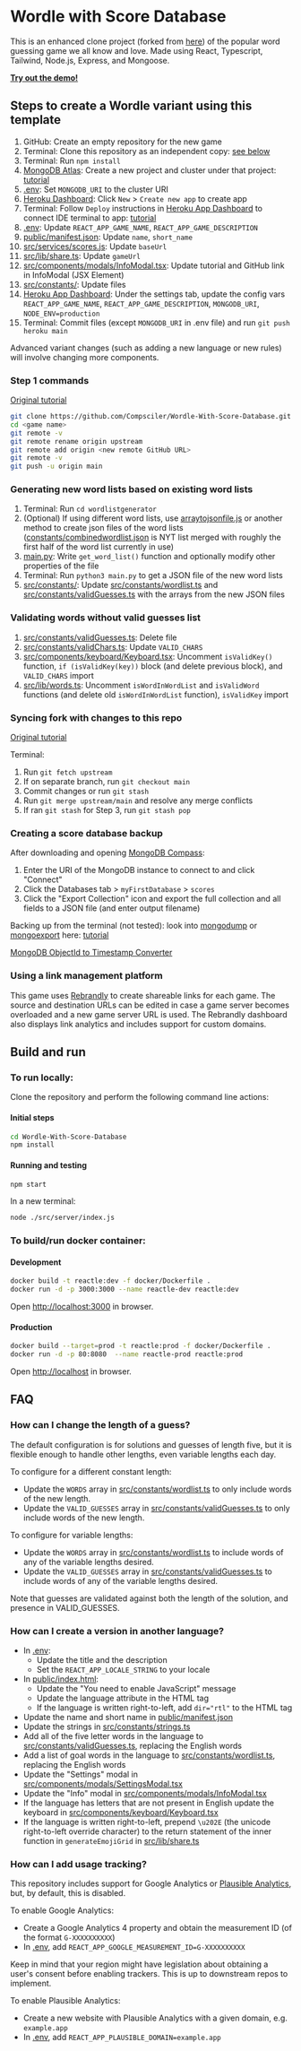 # Wordle with Score Database

This is an enhanced clone project (forked from [here](https://github.com/cwackerfuss/react-wordle)) of the popular word guessing game we all know and love. Made using React, Typescript, Tailwind, Node.js, Express, and Mongoose.

[**Try out the demo!**](https://wordle-with-score-database.herokuapp.com/)

## Steps to create a Wordle variant using this template

1. GitHub: Create an empty repository for the new game
2. Terminal: Clone this repository as an independent copy: [see below](#step-1-commands)
3. Terminal: Run `npm install`
4. [MongoDB Atlas](https://cloud.mongodb.com/): Create a new project and cluster under that project: [tutorial](https://www.freecodecamp.org/news/get-started-with-mongodb-atlas/)
5. [.env](.env): Set `MONGODB_URI` to the cluster URI
6. [Heroku Dashboard](https://dashboard.heroku.com/): Click `New` > `Create new app` to create app
7. Terminal: Follow `Deploy` instructions in [Heroku App Dashboard](https://dashboard.heroku.com/) to connect IDE terminal to app: [tutorial](https://devcenter.heroku.com/articles/git#create-a-heroku-remote)
8. [.env](.env): Update `REACT_APP_GAME_NAME`, `REACT_APP_GAME_DESCRIPTION`
9. [public/manifest.json](public/manifest.json): Update `name`, `short_name`
10. [src/services/scores.js](src/services/scores.js): Update `baseUrl`
11. [src/lib/share.ts](src/lib/share.ts): Update `gameUrl`
12. [src/components/modals/InfoModal.tsx](src/components/modals/InfoModal.tsx): Update tutorial and GitHub link in InfoModal (JSX Element) 
13. [src/constants/](src/constants/): Update files
14. [Heroku App Dashboard](https://dashboard.heroku.com/): Under the settings tab, update the config vars `REACT_APP_GAME_NAME`, `REACT_APP_GAME_DESCRIPTION`, `MONGODB_URI`, `NODE_ENV=production`
15. Terminal: Commit files (except `MONGODB_URI` in .env file) and run `git push heroku main`

Advanced variant changes (such as adding a new language or new rules) will involve changing more components.

### Step 1 commands

[Original tutorial](https://handong1587.github.io/linux_study/2015/12/18/create-multi-forks.html)
```bash
git clone https://github.com/Compsciler/Wordle-With-Score-Database.git <game name>
cd <game name>
git remote -v
git remote rename origin upstream
git remote add origin <new remote GitHub URL>
git remote -v
git push -u origin main
```

### Generating new word lists based on existing word lists

1. Terminal: Run `cd wordlistgenerator`
2. (Optional) If using different word lists, use [arraytojsonfile.js](wordlistgenerator/arraytojsonfile.js) or another method to create json files of the word lists ([constants/combinedwordlist.json](wordlistgenerator/constants/combinedwordlist.json) is NYT list merged with roughly the first half of the word list currently in use)
3. [main.py](wordlistgenerator/main.py): Write `get_word_list()` function and optionally modify other properties of the file
4. Terminal: Run `python3 main.py` to get a JSON file of the new word lists
5. [src/constants/](src/constants/): Update [src/constants/wordlist.ts](src/constants/wordlist.ts) and [src/constants/validGuesses.ts](src/constants/validGuesses.ts) with the arrays from the new JSON files

### Validating words without valid guesses list

1. [src/constants/validGuesses.ts](src/constants/validGuesses.ts): Delete file
2. [src/constants/validChars.ts](src/constants/validChars.ts): Update `VALID_CHARS`
3. [src/components/keyboard/Keyboard.tsx](src/components/keyboard/Keyboard.tsx): Uncomment `isValidKey()` function, `if (isValidKey(key))` block (and delete previous block), and `VALID_CHARS` import
4. [src/lib/words.ts](src/lib/words.ts): Uncomment `isWordInWordList` and `isValidWord` functions (and delete old `isWordInWordList` function), `isValidKey` import

### Syncing fork with changes to this repo

[Original tutorial](https://docs.github.com/en/pull-requests/collaborating-with-pull-requests/working-with-forks/syncing-a-fork)

Terminal:
1. Run `git fetch upstream`
2. If on separate branch, run `git checkout main`
3. Commit changes or run `git stash`
4. Run `git merge upstream/main` and resolve any merge conflicts
5. If ran `git stash` for Step 3, run `git stash pop`

### Creating a score database backup

After downloading and opening [MongoDB Compass](https://www.mongodb.com/products/compass):
1. Enter the URI of the MongoDB instance to connect to and click "Connect"
2. Click the Databases tab > `myFirstDatabase` > `scores`
3. Click the "Export Collection" icon and export the full collection and all fields to a JSON file (and enter output filename)

Backing up from the terminal (not tested): look into [mongodump](https://www.mongodb.com/docs/v4.2/reference/program/mongodump/) or [mongoexport](https://www.mongodb.com/docs/v4.2/reference/program/mongoexport/) here: [tutorial](https://www.youtube.com/playlist?list=PLC3y8-rFHvwh11bWtwm3_qKvo46uDmaal)

[MongoDB ObjectId to Timestamp Converter](https://steveridout.com/mongo-object-time/)

### Using a link management platform

This game uses [Rebrandly](https://www.rebrandly.com/) to create shareable links for each game. The source and destination URLs can be edited in case a game server becomes overloaded and a new game server URL is used. The Rebrandly dashboard also displays link analytics and includes support for custom domains.

## Build and run

### To run locally:

Clone the repository and perform the following command line actions:
#### Initial steps

```bash
cd Wordle-With-Score-Database
npm install
```

#### Running and testing

```bash
npm start
```
In a new terminal:
```bash
node ./src/server/index.js
```

### To build/run docker container:

#### Development

```bash
docker build -t reactle:dev -f docker/Dockerfile .
docker run -d -p 3000:3000 --name reactle-dev reactle:dev
```

Open [http://localhost:3000](http://localhost:3000) in browser.

#### Production

```bash
docker build --target=prod -t reactle:prod -f docker/Dockerfile .
docker run -d -p 80:8080  --name reactle-prod reactle:prod
```

Open [http://localhost](http://localhost) in browser.


## FAQ

### How can I change the length of a guess?

The default configuration is for solutions and guesses of length five, but it is flexible enough to handle other lengths, even variable lengths each day.

To configure for a different constant length:

- Update the `WORDS` array in [src/constants/wordlist.ts](src/constants/wordlist.ts) to only include words of the new length.
- Update the `VALID_GUESSES` array in [src/constants/validGuesses.ts](src/constants/validGuesses.ts) to only include words of the new length.

To configure for variable lengths:

- Update the `WORDS` array in [src/constants/wordlist.ts](src/constants/wordlist.ts) to include words of any of the variable lengths desired.
- Update the `VALID_GUESSES` array in [src/constants/validGuesses.ts](src/constants/validGuesses.ts) to include words of any of the variable lengths desired.

Note that guesses are validated against both the length of the solution, and presence in VALID_GUESSES.

### How can I create a version in another language?

- In [.env](.env):
  - Update the title and the description
  - Set the `REACT_APP_LOCALE_STRING` to your locale
- In [public/index.html](public/index.html):
  - Update the "You need to enable JavaScript" message
  - Update the language attribute in the HTML tag
  - If the language is written right-to-left, add `dir="rtl"` to the HTML tag
- Update the name and short name in [public/manifest.json](public/manifest.json)
- Update the strings in [src/constants/strings.ts](src/constants/strings.ts)
- Add all of the five letter words in the language to [src/constants/validGuesses.ts](src/constants/validGuesses.ts), replacing the English words
- Add a list of goal words in the language to [src/constants/wordlist.ts](src/constants/wordlist.ts), replacing the English words
- Update the "Settings" modal in [src/components/modals/SettingsModal.tsx](src/components/modals/SettingsModal.tsx)
- Update the "Info" modal in [src/components/modals/InfoModal.tsx](src/components/modals/InfoModal.tsx)
- If the language has letters that are not present in English update the keyboard in [src/components/keyboard/Keyboard.tsx](src/components/keyboard/Keyboard.tsx)
- If the language is written right-to-left, prepend `\u202E` (the unicode right-to-left override character) to the return statement of the inner function in `generateEmojiGrid` in [src/lib/share.ts](src/lib/share.ts)

### How can I add usage tracking?

This repository includes support for Google Analytics or [Plausible Analytics](https://plausible.io), but, by default, this is disabled.

To enable Google Analytics:

- Create a Google Analytics 4 property and obtain the measurement ID (of the format `G-XXXXXXXXXX`)
- In [.env](.env), add `REACT_APP_GOOGLE_MEASUREMENT_ID=G-XXXXXXXXXX`

Keep in mind that your region might have legislation about obtaining a user's consent before enabling trackers. This is up to downstream repos to implement.

To enable Plausible Analytics:

- Create a new website with Plausible Analytics with a given domain, e.g. `example.app`
- In [.env](.env), add `REACT_APP_PLAUSIBLE_DOMAIN=example.app`
